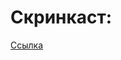# Скринкаст:
[Ссылка](https://drive.google.com/drive/u/0/folders/18wk-kUzCN0ppWmGMCAEO4tvvM6Zscs2_)
